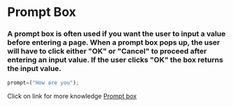 # Prompt Box
### A prompt box is often used if you want the user to input a value before entering a page. When a prompt box pops up, the user will have to click either "OK" or "Cancel" to proceed after entering an input value. If the user clicks "OK" the box returns the input value.

```javascript
prompt=("How are you");
```

Click on link for more knowledge [Prompt box](../js/20.prompt%20box.js)